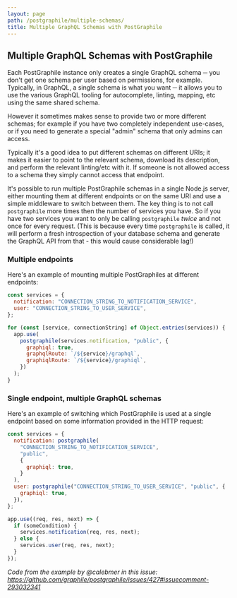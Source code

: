```yaml
---
layout: page
path: /postgraphile/multiple-schemas/
title: Multiple GraphQL Schemas with PostGraphile
---
```


## Multiple GraphQL Schemas with PostGraphile

Each ​PostGraphile instance only creates a single GraphQL schema ─ you don't get one schema per user based on permissions, for example. Typically, in GraphQL, a single schema is what you want ─ it allows you to use the various GraphQL tooling for autocomplete, linting, mapping, etc using the same shared schema.

However it sometimes makes sense to provide two or more different schemas; for example if you have two completely independent use-cases, or if you need to generate a special "admin" schema that only admins can access.

Typically it's a good idea to put different schemas on different URIs; it makes it easier to point to the relevant schema, download its description, and perform the relevant linting/etc with it. If someone is not allowed access to a schema they simply cannot access that endpoint.

It's possible to run multiple PostGraphile schemas in a single Node.js server, either mounting them at different endpoints or on the same URI and use a simple middleware to switch between them. The key thing is to not call `postgraphile` more times then the number of services you have. So if you have two services you want to only be calling `postgraphile` _twice_ and not once for every request. (This is because every time `postgraphile` is called, it will perform a fresh introspection of your database schema and generate the GraphQL API from that - this would cause considerable lag!)

### Multiple endpoints

Here's an example of mounting multiple PostGraphiles at different endpoints:

```js
const services = {
  notification: "CONNECTION_STRING_TO_NOTIFICATION_SERVICE",
  user: "CONNECTION_STRING_TO_USER_SERVICE",
};

for (const [service, connectionString] of Object.entries(services)) {
  app.use(
    postgraphile(services.notification, "public", {
      graphiql: true,
      graphqlRoute: `/${service}/graphql`,
      graphiqlRoute: `/${service}/graphiql`,
    })
  );
}
```

### Single endpoint, multiple GraphQL schemas

Here's an example of switching which PostGraphile is used at a single
endpoint based on some information provided in the HTTP request:

```js
const services = {
  notification: postgraphile(
    "CONNECTION_STRING_TO_NOTIFICATION_SERVICE",
    "public",
    {
      graphiql: true,
    }
  ),
  user: postgraphile("CONNECTION_STRING_TO_USER_SERVICE", "public", {
    graphiql: true,
  }),
};

app.use((req, res, next) => {
  if (someCondition) {
    services.notification(req, res, next);
  } else {
    services.user(req, res, next);
  }
});
```

_Code from the example by @calebmer in this issue: https://github.com/graphile/postgraphile/issues/427#issuecomment-293032341_
